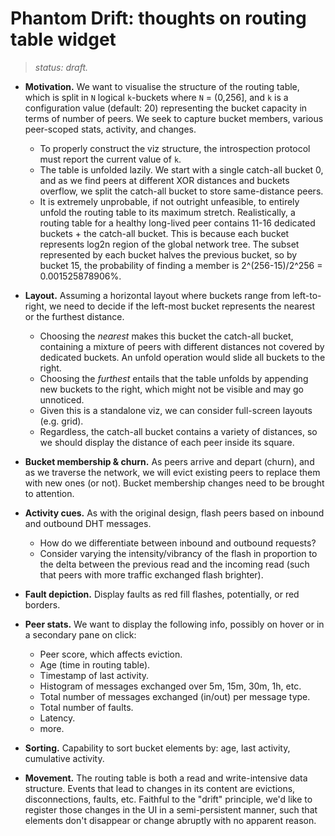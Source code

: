 # Phantom Drift: thoughts on routing table widget

> _status: draft._

* **Motivation.** We want to visualise the structure of the routing table, which
  is split in `N` logical `k`-buckets where `N` = (0,256], and `k` is a
  configuration value (default: 20) representing the bucket capacity in terms of
  number of peers. We seek to capture bucket members, various peer-scoped stats,
  activity, and changes.
    * To properly construct the viz structure, the introspection protocol must
      report the current value of `k`.
    * The table is unfolded lazily. We start with a single catch-all bucket 0,
      and as we find peers at different XOR distances and buckets overflow, we
      split the catch-all bucket to store same-distance peers.
    * It is extremely unprobable, if not outright unfeasible, to entirely unfold
      the routing table to its maximum stretch. Realistically, a routing table
      for a healthy long-lived peer contains 11-16 dedicated buckets + the
      catch-all bucket. This is because each bucket represents log2n region of
      the global network tree. The subset represented by each bucket halves the
      previous bucket, so by bucket 15, the probability of finding a member is
      2^(256-15)/2^256 = 0.001525878906%.

* **Layout.** Assuming a horizontal layout where buckets range from
  left-to-right, we need to decide if the left-most bucket represents the
  nearest or the furthest distance.
    * Choosing the _nearest_ makes this bucket the catch-all bucket, containing
      a mixture of peers with different distances not covered by dedicated
      buckets. An unfold operation would slide all buckets to the right.
    * Choosing the _furthest_ entails that the table unfolds by appending new
      buckets to the right, which might not be visible and may go unnoticed.
    * Given this is a standalone viz, we can consider full-screen layouts (e.g.
      grid).
    * Regardless, the catch-all bucket contains a variety of distances, so we
      should display the distance of each peer inside its square.

* **Bucket membership & churn.** As peers arrive and depart (churn), and as we
  traverse the network, we will evict existing peers to replace them with new
  ones (or not). Bucket membership changes need to be brought to attention.

* **Activity cues.** As with the original design, flash peers based on inbound
  and outbound DHT messages.
    * How do we differentiate between inbound and outbound requests?
    * Consider varying the intensity/vibrancy of the flash in proportion to the
      delta between the previous read and the incoming read (such that peers
      with more traffic exchanged flash brighter).

* **Fault depiction.** Display faults as red fill flashes, potentially, or red
  borders.

* **Peer stats.** We want to display the following info, possibly on hover or in
  a secondary pane on click:
    * Peer score, which affects eviction.
    * Age (time in routing table).
    * Timestamp of last activity.
    * Histogram of messages exchanged over 5m, 15m, 30m, 1h, etc.
    * Total number of messages exchanged (in/out) per message type.
    * Total number of faults.
    * Latency.
    * more.
     
* **Sorting.** Capability to sort bucket elements by: age, last activity,
  cumulative activity.

* **Movement.** The routing table is both a read and write-intensive data
  structure. Events that lead to changes in its content are evictions,
  disconnections, faults, etc. Faithful to the "drift" principle, we'd like to
  register those changes in the UI in a semi-persistent manner, such that
  elements don't disappear or change abruptly with no apparent reason.